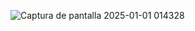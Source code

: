 
![Captura de pantalla 2025-01-01 014328](https://github.com/user-attachments/assets/d35cdb3b-b06e-4727-a460-2fe320ec6bad)

